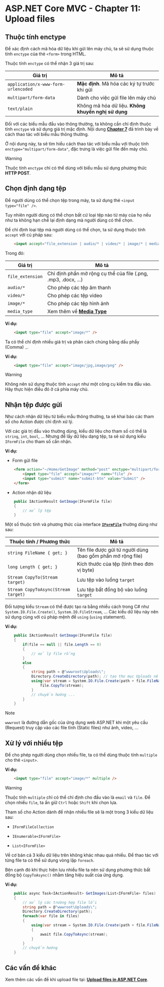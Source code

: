 # ASP.NET Core MVC - Chapter 11: Upload files

## Thuộc tính enctype

Để xác định cách mã hóa dữ liệu khi gửi lên máy chủ, ta sẽ sử dụng thuộc tính `enctype` của thẻ `<form>` trong HTML.

Thuộc tính `enctype` có thể nhận 3 giá trị sau:

| Giá trị | Mô tả |
| --- | --- |
| `application/x-www-form-urlencoded` | **Mặc định**. Mã hóa các ký tự trước khi gửi |
| `multipart/form-data` | Dành cho việc gửi file lên máy chủ |
| `text/plain` | Không mã hóa dữ liệu. **Không khuyến nghị sử dụng** |

Đối với các biểu mẫu đầu vào thông thường, ta không cần chỉ định thuộc tính `enctype` và sử dụng giá trị
mặc định. Nội dung [**Chapter 7**](/Chapter7.md) đã trình bày về cách thao tác với biểu mẫu thông thường.

Ở nội dung này, ta sẽ tìm hiểu cách thao tác với biểu mẫu với thuộc tính `enctype="multipart/form-data"`, 
đặc trưng là việc gửi file đến máy chủ.

> [!Warning]
> Thuộc tính `enctype` chỉ có thể dùng với biểu mẫu sử dụng phương thức **HTTP POST**.


## Chọn định dạng tệp

Để người dùng có thể chọn tệp trong máy, ta sử dụng thẻ `<input type="file" />`.

Tuy nhiên người dùng có thể chọn bất cứ loại tệp nào từ máy của họ nếu như ta không hạn chế lại định 
dạng mà người dùng có thể chọn.

Để chỉ định loại tệp mà người dùng có thể chọn, ta sử dụng thuộc tính `accept` với cú pháp sau:

```html
    <input accept="file_extension | audio/* | video/* | image/* | media_type" />
```

Trong đó:

| Giá trị | Mô tả |
| --- | --- |
| `file_extension` | Chỉ định phần mở rộng cụ thể của file (.png, .mp3, .docx, ...) |
| `audio/*` | Cho phép các tệp âm thanh |
| `video/*` | Cho phép các tệp video |
| `image/*` | Cho phép các tệp hình ảnh |
| `media_type` | Xem thêm về [**Media Type**](https://www.iana.org/assignments/media-types/media-types.xhtml) |

**Ví dụ:**

```html
    <input type="file" accept="image/*" />
```
Ta có thể chỉ định nhiều giá trị và phân cách chúng bằng dấu phẩy (Comma) `,`.

**Ví dụ:**

```html
    <input type="file" accept="image/jpg,image/png" />
```

> [!Warning]
> Không nên sử dụng thuộc tính `accept` như một công cụ kiểm tra đầu vào. Hãy thực hiện điều đó ở cả phía máy chủ.

## Nhận tệp được gửi

Như cách nhận dữ liệu từ biểu mẫu thông thường, ta sẽ khai báo các tham số cho Action được chỉ định xử
lý.

Với các giá trị đầu vào thường dùng, kiểu dữ liệu cho tham số có thể là `string`, `int`, `bool`, ... Nhưng để lấy dữ
liệu dạng tệp, ta sẽ sử dụng kiểu `IFormFile` cho tham số cần nhận.

**Ví dụ:**
* Form gửi file

```html
    <form action="~/Home/GetImage" method="post" enctype="multipart/form-data">
        <input type="file" accept="image/*" name="file" />
        <input type="submit" name="submit-btn" value="Submit" />
    </form>
```
* Action nhận dữ liệu

```cs
    public IActionResult GetImage(IFormFile file)
    {
        // xử lý tệp
    }
```

Một số thuộc tính và phương thức của interface [**`IFormFile`**](https://learn.microsoft.com/en-us/dotnet/api/microsoft.aspnetcore.http.iformfile?view=aspnetcore-7.0) thường dùng như sau:

| Thuộc tính / Phương thức | Mô tả |
| --- | --- |
| `string FileName { get; }` | Tên file được gửi từ người dùng (bao gồm phần mở rộng file)
| `long Length { get; }` | Kích thước của tệp (tính theo đơn vị byte)
| `Stream CopyTo(Stream target)` | Lưu tệp vào luồng `target`
| `Stream CopyToAsync(Stream target)` | Lưu tệp bất đồng bộ vào luồng `target`

Đối tượng kiểu `Stream` có thể được tạo ra bằng nhiều cách trong C# như `System.IO.File.Create()`, `System.IO.FileStream`, ... Các kiểu dữ liệu này nên sử dụng cùng với cú pháp mệnh đề `using` (`using` statement).

**Ví dụ:**

```cs
    public IActionResult GetImage(IFormFile file)
    {
        if(file == null || file.Length == 0)
        {
            // xử lý file rỗng
        }
        else
        {
            string path = @"wwwroot\Uploads\";
            Directory.CreateDirectory(path); // tạo thư mục Uploads nếu chưa tồn tại
            using(var stream = System.IO.File.Create(path + file.FileName)) {
                file.CopyTo(stream);
            }
            // chuyển hướng ...
        }
    }
```

> [!Note]
> `wwwroot` là đường dẫn gốc của ứng dụng web ASP.NET khi một yêu cầu (Request) truy cập vào các file tĩnh (Static files) như ảnh, video, ...

## Xử lý với nhiều tệp

Để cho phép người dùng chọn nhiều file, ta có thể dùng thuộc tính `multiple` cho thẻ `<input>`.

**Ví dụ:**

```html
    <input type="file" accept="image/*" multiple />
```

> [!Warning]
> Thuộc tính `multiple` chỉ có thể chỉ định cho đầu vào là `email` và `file`. Để chọn nhiều `file`, ta ấn giữ `Ctrl`
hoặc `Shift` khi chọn lựa.

Tham số cho Action dành để nhận nhiều file sẽ là một trong 3 kiểu dữ liệu sau:

* `IFormFileCollection`

* `IEnumerable<IFormFile>`

* `List<IFormFile>`

Về cơ bản cả 3 kiểu dữ liệu trên không khác nhau quá nhiều. Để thao tác với từng file ta có thể sử dụng vòng lặp `foreach`.

Bên cạnh đó khi thực hiện lưu nhiều file ta nên sử dụng phương thức bất đồng bộ `CopyToAsync()` nhằm tăng hiệu suất của ứng dụng.

**Ví dụ:**

```cs
    public async Task<IActionResult> GetImages(List<IFormFile> files)
    {
        // xử lý các trường hợp file lỗi
        string path = @"wwwroot\Uploads\";
        Directory.CreateDirectory(path);
        foreach(var file in files)
        {
            using(var stream = System.IO.File.Create(path + file.FileName))
            {
                await file.CopyToAsync(stream);
            }
        }
        // chuyển hướng
    }
```

## Các vấn đề khác

Xem thêm các vấn đề khi upload file tại: [**Upload files in ASP.NET Core**](https://learn.microsoft.com/en-us/aspnet/core/mvc/models/file-uploads?view=aspnetcore-7.0).
